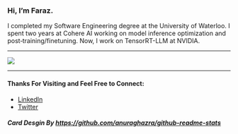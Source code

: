 ### Hi, I’m Faraz.

I completed my Software Engineering degree at the University of Waterloo. I spent two years at Cohere AI working on model inference optimization and post‑training/finetuning. Now, I work on TensorRT-LLM at NVIDIA.

---

<a href="https://github.com/anuraghazra/github-readme-stats">
  <img align="center" src="https://github-readme-stats.vercel.app/api?username=farazkh80&include_all_commits=true&count_private=true&show_icons=true&theme=radical&title_color='#42ddf5'&text_color='#55de4e'&icon_color='#c45a73'" />
</a> 
 
 ---
 
 #### Thanks For Visiting and Feel Free to Connect:
 - [LinkedIn](https://www.linkedin.com/in/farazkh80/)
 - [Twitter](https://twitter.com/farazdotai)

##### Card Desgin By https://github.com/anuraghazra/github-readme-stats
